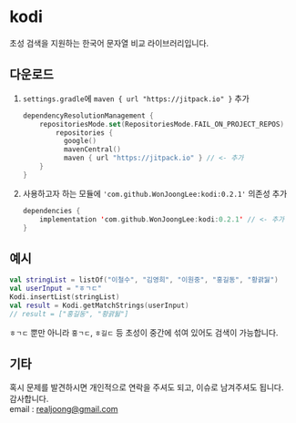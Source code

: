 # kodi
초성 검색을 지원하는 한국어 문자열 비교 라이브러리입니다.

## 다운로드
1. `settings.gradle`에 `maven { url "https://jitpack.io" }` 추가
   ```kotlin
   dependencyResolutionManagement {  
       repositoriesMode.set(RepositoriesMode.FAIL_ON_PROJECT_REPOS)  
           repositories {  
             google()  
             mavenCentral()  
             maven { url "https://jitpack.io" } // <- 추가
       }
   }
   ```
2. 사용하고자 하는 모듈에 `'com.github.WonJoongLee:kodi:0.2.1'` 의존성 추가
   ```kotlin
   dependencies {  
       implementation 'com.github.WonJoongLee:kodi:0.2.1' // <- 추가
   }
   ```

## 예시
```kotlin
val stringList = listOf("이철수", "김영희", "이원중", "홍길동", "황괅뒳")
val userInput = "ㅎㄱㄷ"
Kodi.insertList(stringList)
val result = Kodi.getMatchStrings(userInput)
// result = ["홍길동", "황괅뒳"]
```
`ㅎㄱㄷ` 뿐만 아니라 `홍ㄱㄷ`, `ㅎ길ㄷ` 등 초성이 중간에 섞여 있어도 검색이 가능합니다.

## 기타
혹시 문제를 발견하시면 개인적으로 연락을 주셔도 되고, 이슈로 남겨주셔도 됩니다.<br>
감사합니다.<br>
email : realjoong@gmail.com